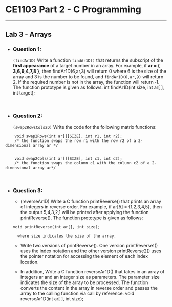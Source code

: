 # **CE1103 Part 2 - C Programming**
--- 


## **Lab 3 ‐ Arrays**

* ### Question 1:
    `(findAr1D)` Write a function `findAr1D()` that returns the subscript of the **first appearance** of a target number in an array. 
    For example, if **ar = { 3,6,9,4,7,8 }**, then findAr1D(6,ar,3) will return 0 where 6 is the size of the array and 3 is the number to be found, and
    `findAr1D(6,ar,9)` will return 2. If the required number is not in the array, the function will return ‐1. The function prototype is given as follows:
    int findAr1D(int size, int ar[ ], int target);


&nbsp;

* ### Question 2:

    `(swap2RowsCols2D)` Write the code for the following matrix functions: 

```
    void swap2Rows(int ar[][SIZE], int r1, int r2);
    /* the function swaps the row r1 with the row r2 of a 2‐dimensional array ar */


    void swap2Cols(int ar[][SIZE], int c1, int c2);
    /* the function swaps the column c1 with the column c2 of a 2‐dimensional array ar*/

```


&nbsp;

* ### Question 3:

    * (reverseAr1D) Write a C function printReverse() that prints an array of integers in reverse order. 
    For example, if ar[5] = {1,2,3,4,5}, then the output 5,4,3,2,1 will be printed after applying the function printReverse(). 
    The function prototype is given as follows:

    ```
    void printReverse(int ar[], int size);
    ```

        where size indicates the size of the array.

    * Write two versions of printReverse(). One version printReverse1() uses the index
    notation and the other version printReverse2() uses the pointer notation for accessing
    the element of each index location.

    * In addition, Write a C function reverseAr1D() that takes in an array of integers ar and an
    integer size as parameters. The parameter size indicates the size of the array to be
    processed. The function converts the content in the array in reverse order and passes
    the array to the calling function via call by reference.
    void reverseAr1D(int ar[ ], int size);